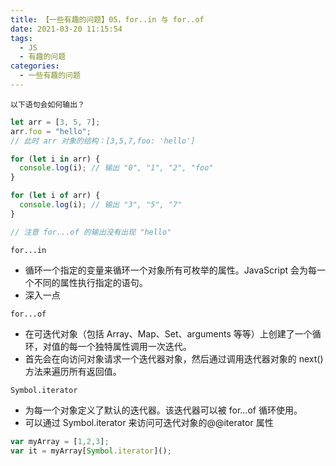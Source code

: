 ```yaml
---
title: 【一些有趣的问题】05，for..in 与 for..of
date: 2021-03-20 11:15:54
tags:
  - JS
  - 有趣的问题
categories:
  - 一些有趣的问题
---
```


`以下语句会如何输出？`
```javascript
let arr = [3, 5, 7];
arr.foo = "hello";
// 此时 arr 对象的结构：[3,5,7,foo: 'hello']

for (let i in arr) {
  console.log(i); // 输出 "0", "1", "2", "foo"
}

for (let i of arr) {
  console.log(i); // 输出 "3", "5", "7"
}

// 注意 for...of 的输出没有出现 "hello"

```
`for...in `
- 循环一个指定的变量来循环一个对象所有可枚举的属性。JavaScript 会为每一个不同的属性执行指定的语句。
- 深入一点

`for...of `
- 在可迭代对象（包括 Array、Map、Set、arguments 等等）上创建了一个循环，对值的每一个独特属性调用一次迭代。
- 首先会在向访问对象请求一个迭代器对象，然后通过调用迭代器对象的 next() 方法来遍历所有返回值。

`Symbol.iterator`
-  为每一个对象定义了默认的迭代器。该迭代器可以被 for...of 循环使用。
- 可以通过 Symbol.iterator 来访问可迭代对象的@@iterator 属性
```javascript
var myArray = [1,2,3];
var it = myArray[Symbol.iterator]();
```
